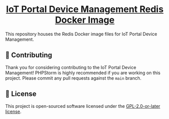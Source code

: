 <h1 align="center">
  <a href="https://github.com/iot-portal-device-management/redis">
    IoT Portal Device Management Redis Docker Image
  </a>
</h1>

This repository houses the Redis Docker image files for IoT Portal Device Management.

## 👏 Contributing

Thank you for considering contributing to the IoT Portal Device Management! PHPStorm is highly recommended if you are
working on this project. Please commit any pull requests against the `main` branch.

## 📄 License

This project is open-sourced software licensed under the
[GPL-2.0-or-later license](https://spdx.org/licenses/GPL-2.0-or-later.html).

